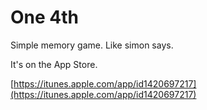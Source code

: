 # One 4th

Simple memory game. Like simon says.

It's on the App Store.

[https://itunes.apple.com/app/id1420697217](https://itunes.apple.com/app/id1420697217)
